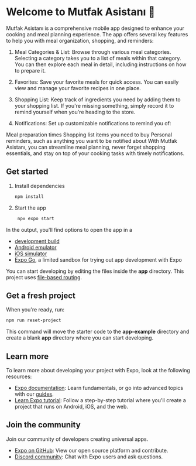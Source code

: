 # Welcome to Mutfak Asistanı 👋

Mutfak Asistanı is a comprehensive mobile app designed to enhance your cooking and meal planning experience. The app offers several key features to help you with meal organization, shopping, and reminders:

1. Meal Categories & List: Browse through various meal categories. Selecting a category takes you to a list of meals within that category. You can then explore each meal in detail, including instructions on how to prepare it.

2. Favorites: Save your favorite meals for quick access. You can easily view and manage your favorite recipes in one place.

3. Shopping List: Keep track of ingredients you need by adding them to your shopping list. If you're missing something, simply record it to remind yourself when you're heading to the store.

4. Notifications: Set up customizable notifications to remind you of:

Meal preparation times
Shopping list items you need to buy
Personal reminders, such as anything you want to be notified about
With Mutfak Asistanı, you can streamline meal planning, never forget shopping essentials, and stay on top of your cooking tasks with timely notifications.

## Get started

1. Install dependencies

   ```bash
   npm install
   ```

2. Start the app

   ```bash
    npx expo start
   ```

In the output, you'll find options to open the app in a

- [development build](https://docs.expo.dev/develop/development-builds/introduction/)
- [Android emulator](https://docs.expo.dev/workflow/android-studio-emulator/)
- [iOS simulator](https://docs.expo.dev/workflow/ios-simulator/)
- [Expo Go](https://expo.dev/go), a limited sandbox for trying out app development with Expo

You can start developing by editing the files inside the **app** directory. This project uses [file-based routing](https://docs.expo.dev/router/introduction).

## Get a fresh project

When you're ready, run:

```bash
npm run reset-project
```

This command will move the starter code to the **app-example** directory and create a blank **app** directory where you can start developing.

## Learn more

To learn more about developing your project with Expo, look at the following resources:

- [Expo documentation](https://docs.expo.dev/): Learn fundamentals, or go into advanced topics with our [guides](https://docs.expo.dev/guides).
- [Learn Expo tutorial](https://docs.expo.dev/tutorial/introduction/): Follow a step-by-step tutorial where you'll create a project that runs on Android, iOS, and the web.

## Join the community

Join our community of developers creating universal apps.

- [Expo on GitHub](https://github.com/expo/expo): View our open source platform and contribute.
- [Discord community](https://chat.expo.dev): Chat with Expo users and ask questions.
